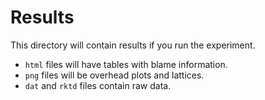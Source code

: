 # Results

This directory will contain results if you run the experiment.

* `html` files will have tables with blame information.
* `png` files will be overhead plots and lattices.
* `dat` and `rktd` files contain raw data.
